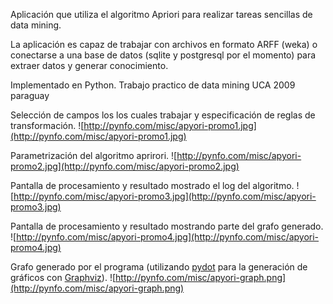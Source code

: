 Aplicación que utiliza el algoritmo Apriori para realizar tareas sencillas de data mining.

La aplicación es capaz de trabajar con archivos en formato ARFF (weka) o conectarse a una base de datos (sqlite y postgresql por el momento) para extraer datos y generar conocimiento.

Implementado en Python.
Trabajo practico de data mining UCA 2009 paraguay

Selección de campos los los cuales trabajar y especificación de reglas de transformación.
![http://pynfo.com/misc/apyori-promo1.jpg](http://pynfo.com/misc/apyori-promo1.jpg)

Parametrización del algoritmo aprirori.
![http://pynfo.com/misc/apyori-promo2.jpg](http://pynfo.com/misc/apyori-promo2.jpg)

Pantalla de procesamiento y resultado mostrado el log del algoritmo.
![http://pynfo.com/misc/apyori-promo3.jpg](http://pynfo.com/misc/apyori-promo3.jpg)

Pantalla de procesamiento y resultado mostrando parte del grafo generado.
![http://pynfo.com/misc/apyori-promo4.jpg](http://pynfo.com/misc/apyori-promo4.jpg)

Grafo generado por el programa (utilizando [pydot](http://code.google.com/p/pydot/) para la generación de gráficos con [Graphviz](http://www.graphviz.org/)).
![http://pynfo.com/misc/apyori-graph.png](http://pynfo.com/misc/apyori-graph.png)